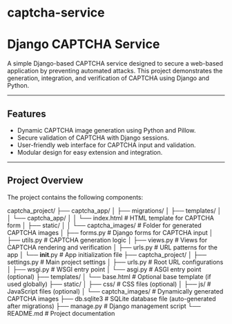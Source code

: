 # captcha-service

# Django CAPTCHA Service

A simple Django-based CAPTCHA service designed to secure a web-based application by preventing automated attacks. This project demonstrates the generation, integration, and verification of CAPTCHA using Django and Python.

---

## Features

- Dynamic CAPTCHA image generation using Python and Pillow.
- Secure validation of CAPTCHA with Django sessions.
- User-friendly web interface for CAPTCHA input and validation.
- Modular design for easy extension and integration.

---

## Project Overview

The project contains the following components:

captcha_project/
├── captcha_app/
│   ├── migrations/
│   ├── templates/
│   │   └── captcha_app/
│   │       └── index.html         # HTML template for CAPTCHA form
│   ├── static/
│   │   └── captcha_images/        # Folder for generated CAPTCHA images
│   ├── forms.py                   # Django forms for CAPTCHA input
│   ├── utils.py                   # CAPTCHA generation logic
│   ├── views.py                   # Views for CAPTCHA rendering and verification
│   ├── urls.py                    # URL patterns for the app
│   └── __init__.py                # App initialization file
├── captcha_project/
│   ├── settings.py                # Main project settings
│   ├── urls.py                    # Root URL configurations
│   ├── wsgi.py                    # WSGI entry point
│   └── asgi.py                    # ASGI entry point (optional)
├── templates/
│   └── base.html                  # Optional base template (if used globally)
├── static/
│   ├── css/                       # CSS files (optional)
│   ├── js/                        # JavaScript files (optional)
│   └── captcha_images/            # Dynamically generated CAPTCHA images
├── db.sqlite3                     # SQLite database file (auto-generated after migrations)
├── manage.py                      # Django management script
└── README.md                      # Project documentation
